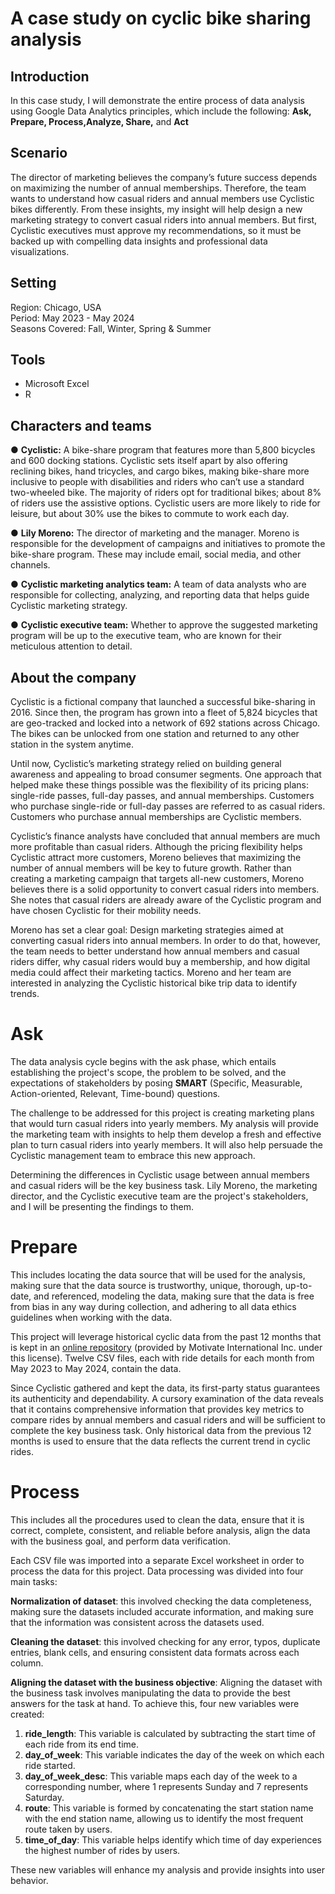 # A case study on cyclic bike sharing analysis

## Introduction

In this case study, I will demonstrate the entire process of data analysis using Google Data Analytics principles, which include the following: 
**Ask, Prepare, Process,Analyze, Share,** and **Act**

## Scenario

The director of marketing believes the company’s future success depends on maximizing the number of annual memberships. Therefore, the team wants to understand how casual riders and annual members use Cyclistic bikes differently. 
From these insights, my insight will help design a new marketing strategy to convert casual riders into annual members. But first, Cyclistic executives must approve my recommendations, so it must be backed up with compelling data insights and professional data visualizations.

## Setting

Region: Chicago, USA  
Period: May 2023 - May 2024  
Seasons Covered: Fall, Winter, Spring & Summer

## Tools

- Microsoft Excel
- R

## Characters and teams
● **Cyclistic:** A bike-share program that features more than 5,800 bicycles and 600
docking stations. Cyclistic sets itself apart by also offering reclining bikes, hand
tricycles, and cargo bikes, making bike-share more inclusive to people with disabilities
and riders who can’t use a standard two-wheeled bike. The majority of riders opt for
traditional bikes; about 8% of riders use the assistive options. Cyclistic users are more
likely to ride for leisure, but about 30% use the bikes to commute to work each day.

● **Lily Moreno:** The director of marketing and the manager. Moreno is responsible for
the development of campaigns and initiatives to promote the bike-share program.
These may include email, social media, and other channels.

● **Cyclistic marketing analytics team:** A team of data analysts who are responsible for
collecting, analyzing, and reporting data that helps guide Cyclistic marketing strategy.

● **Cyclistic executive team:** Whether to approve the suggested marketing program will be up to the executive team, 
who are known for their meticulous attention to detail.

## About the company

Cyclistic is a fictional company that launched a successful bike-sharing in 2016. Since then, the program has grown into a fleet of 5,824 bicycles that are geo-tracked and locked into a network of 692 stations across Chicago. The bikes can be unlocked from one station and returned to any other station in the system anytime. 

Until now, Cyclistic’s marketing strategy relied on building general awareness and appealing to broad consumer segments. One approach that helped make these things possible was the flexibility of its pricing plans: single-ride passes, full-day passes, and annual memberships. Customers who purchase single-ride or full-day passes are referred to as casual riders. Customers who purchase annual memberships are Cyclistic members.

Cyclistic’s finance analysts have concluded that annual members are much more profitable than casual riders. Although the pricing flexibility helps Cyclistic attract more customers, Moreno believes that maximizing the number of annual members will be key to future growth. Rather than creating a marketing campaign that targets all-new customers, Moreno believes there is a solid opportunity to convert casual riders into members. She notes that casual riders
are already aware of the Cyclistic program and have chosen Cyclistic for their mobility needs.

Moreno has set a clear goal: Design marketing strategies aimed at converting casual riders into annual members. In order to do that, however, the team needs to better understand how annual members and casual riders differ, why casual riders would buy a membership, and how digital media could affect their marketing tactics. Moreno and her team are interested in analyzing the Cyclistic historical bike trip data to identify trends.

# Ask

The data analysis cycle begins with the ask phase, which entails establishing the project's scope, the problem to be solved, and the expectations of stakeholders by posing **SMART** (Specific, Measurable, Action-oriented, Relevant, Time-bound) questions.

The challenge to be addressed for this project is creating marketing plans that would turn casual riders into yearly members. My analysis will provide the marketing team with insights to help them develop a fresh and effective plan to turn casual riders into yearly members. It will also help persuade the Cyclistic management team to embrace this new approach.  

Determining the differences in Cyclistic usage between annual members and casual riders will be the key business task. Lily Moreno, the marketing director, and the Cyclistic executive team are the project's stakeholders, and I will be presenting the findings to them.

# Prepare

This includes locating the data source that will be used for the analysis, making sure that the data source is trustworthy, unique, thorough, up-to-date, and referenced, modeling the data, making sure that the data is free from bias in any way during collection, and adhering to all data ethics guidelines when working with the data.

This project will leverage historical cyclic data from the past 12 months that is kept in an [online repository](https://divvy-tripdata.s3.amazonaws.com/index.html) (provided by Motivate International Inc. under this license). Twelve CSV files, each with ride details for each month from May 2023 to May 2024, contain the data.

Since Cyclistic gathered and kept the data, its first-party status guarantees its authenticity and dependability. A cursory examination of the data reveals that it contains comprehensive information that provides key metrics to compare rides by annual members and casual riders and will be sufficient to complete the key business task. Only historical data from the previous 12 months is used to ensure that the data reflects the current trend in cyclic rides.

# Process

This includes all the procedures used to clean the data, ensure that it is correct, complete, consistent, and reliable before analysis, align the data with the business goal, and perform data verification.

Each CSV file was imported into a separate Excel worksheet in order to process the data for this project. Data processing was divided into four main tasks:

**Normalization of dataset**: this involved checking the data completeness, making sure the datasets included accurate information, and making sure that the information was consistent across the datasets used.

**Cleaning the dataset**: this involved checking for any error, typos, duplicate entries, blank cells, and ensuring consistent data formats across each column.

**Aligning the dataset with the business objective**: Aligning the dataset with the business task involves manipulating the data to provide the best answers for the task at hand. To achieve this, four new variables were created:

1. **ride_length**: This variable is calculated by subtracting the start time of each ride from its end time.
2. **day_of_week**: This variable indicates the day of the week on which each ride started.
3. **day_of_week_desc**: This variable maps each day of the week to a corresponding number, where 1 represents Sunday and 7 represents Saturday.
4. **route**: This variable is formed by concatenating the start station name with the end station name, allowing us to identify the most frequent route taken by users.
5. **time_of_day**: This variable helps identify which time of day experiences the highest number of rides by users.

These new variables will enhance my analysis and provide insights into user behavior.


